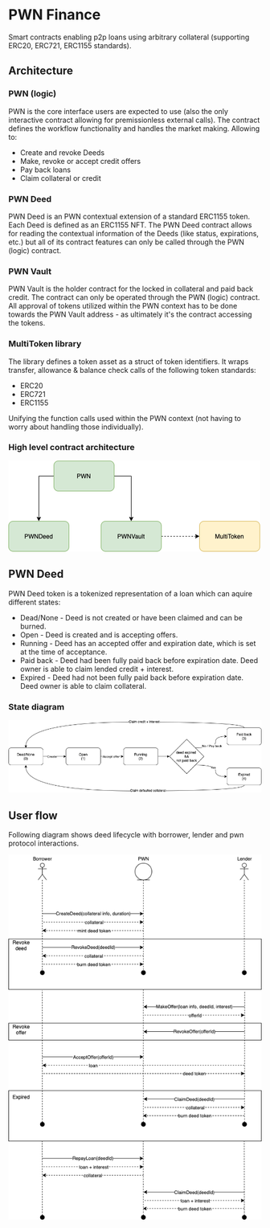 # PWN Finance
Smart contracts enabling p2p loans using arbitrary collateral (supporting ERC20, ERC721, ERC1155 standards).

## Architecture

### PWN (logic)
PWN is the core interface users are expected to use (also the only interactive contract allowing for premissionless external calls). 
The contract defines the workflow functionality and handles the market making. Allowing to:
- Create and revoke Deeds 
- Make, revoke or accept credit offers 
- Pay back loans
- Claim collateral or credit

### PWN Deed 
PWN Deed is an PWN contextual extension of a standard ERC1155 token. Each Deed is defined as an ERC1155 NFT. 
The PWN Deed contract allows for reading the contextual information of the Deeds (like status, expirations, etc.) 
but all of its contract features can only be called through the PWN (logic) contract. 

### PWN Vault
PWN Vault is the holder contract for the locked in collateral and paid back credit.
The contract can only be operated through the PWN (logic) contract. 
All approval of tokens utilized within the PWN context has to be done towards the PWN Vault address - 
as ultimately it's the contract accessing the tokens. 

### MultiToken library
The library defines a token asset as a struct of token identifiers. 
It wraps transfer, allowance & balance check calls of the following token standards:
- ERC20
- ERC721 
- ERC1155

Unifying the function calls used within the PWN context (not having to worry about handling those individually).

### High level contract architecture
![PWN contracts interaction](.github/img/contracts_interaction.png "PWN contracts interaction")

## PWN Deed
PWN Deed token is a tokenized representation of a loan which can aquire different states:
- Dead/None - Deed is not created or have been claimed and can be burned.
- Open - Deed is created and is accepting offers.
- Running - Deed has an accepted offer and expiration date, which is set at the time of acceptance.
- Paid back - Deed had been fully paid back before expiration date. Deed owner is able to claim lended credit + interest.
- Expired - Deed had not been fully paid back before expiration date. Deed owner is able to claim collateral.

### State diagram
![Deed state diagram](.github/img/deed_state.png "Deed state diagram")

## User flow
Following diagram shows deed lifecycle with borrower, lender and pwn protocol interactions.

![Basic user flow](.github/img/user_flow.png "Basic user flow")
